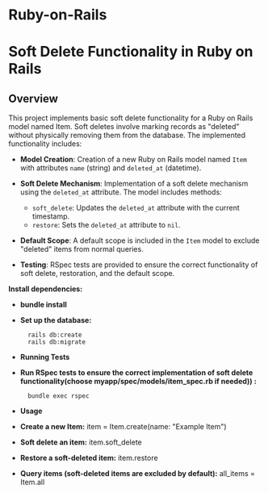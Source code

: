 # Ruby-on-Rails

# Soft Delete Functionality in Ruby on Rails

## Overview

This project implements basic soft delete functionality for a Ruby on Rails model named Item. Soft deletes involve marking records as "deleted" without physically removing them from the database. The implemented functionality includes:

- **Model Creation**: Creation of a new Ruby on Rails model named `Item` with attributes `name` (string) and `deleted_at` (datetime).
  
- **Soft Delete Mechanism**: Implementation of a soft delete mechanism using the `deleted_at` attribute. The model includes methods:
  - `soft_delete`: Updates the `deleted_at` attribute with the current timestamp.
  - `restore`: Sets the `deleted_at` attribute to `nil`.

- **Default Scope**: A default scope is included in the `Item` model to exclude "deleted" items from normal queries.

- **Testing**: RSpec tests are provided to ensure the correct functionality of soft delete, restoration, and the default scope.

**Install dependencies:**

- **bundle install**

- **Set up the database:**
   
        rails db:create
        rails db:migrate

- **Running Tests**
- **Run RSpec tests to ensure the correct implementation of soft delete functionality(choose myapp/spec/models/item_spec.rb if needed)) :**

        bundle exec rspec


- **Usage**
- **Create a new Item:**
        item = Item.create(name: "Example Item")

- **Soft delete an item:**
        item.soft_delete

- **Restore a soft-deleted item:**
        item.restore

- **Query items (soft-deleted items are excluded by default):**
        all_items = Item.all











